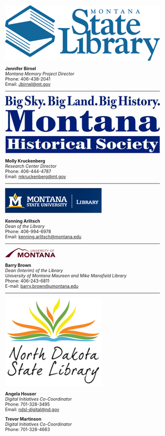![Montana State Library Logo](/static/local/bigsky/msl_logo.png "Montana State Library")
  
**Jennifer Birnel**  
*Montana Memory Project Director*    
Phone: 406-438-2041  
Email: Jbirnel@mt.gov


 ---
![Montana Historical Society Logo](/static/local/bigsky/mhs_logo.jpg "Montana Historical Society")

**Molly Kruckenberg**  
*Research Center Director*   
Phone: 406-444-4787  
Email: mkruckenberg@mt.gov   
 
 
---
![Montana State University Logo](/static/local/bigsky/msu_logo.png "Montana State University")

**Kenning Arlitsch**   
*Dean of the Library*   
Phone: 406-994-6978  
Email: kenning.arlitsch@montana.edu
 
 
---
![University of Montana Logo](/static/local/bigsky/um_logo.png "University of Montana")

**Barry Brown**   
*Dean (Interim) of the Library*  
*University of Montana Maureen and Mike Mansfield Library*  
Phone: 406-243-6811  
E-mail: barry.brown@umontana.edu

 
 ---
![North Dakota State Library Logo](/static/local/bigsky/ndsl_logo.png "North Dakota State Library")
 
**Angela Houser**  
*Digital Initiatives Co-Coordinator*   
Phone: 701-328-3495  
Email: ndsl-digital@nd.gov
 
**Trevor Martinson**  
*Digital Initiatives Co-Coordinator*   
Phone: 701-328-4663 